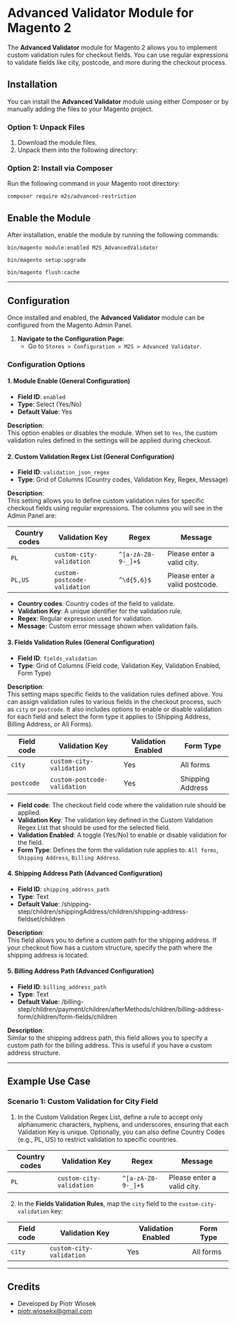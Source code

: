 # Advanced Validator Module for Magento 2

The **Advanced Validator** module for Magento 2 allows you to implement custom validation rules for checkout fields. You can use regular expressions to validate fields like city, postcode, and more during the checkout process.

## Installation

You can install the **Advanced Validator** module using either Composer or by manually adding the files to your Magento project.

### Option 1: Unpack Files

1. Download the module files.
2. Unpack them into the following directory:

### Option 2: Install via Composer

Run the following command in your Magento root directory:

`composer require m2s/advanced-restriction`

## Enable the Module

After installation, enable the module by running the following commands:

`bin/magento module:enabled M2S_AdvancedValidator`

`bin/magento setup:upgrade`

`bin/magento flush:cache`

---

## Configuration

Once installed and enabled, the **Advanced Validator** module can be configured from the Magento Admin Panel.

1. **Navigate to the Configuration Page**:
    - Go to `Stores > Configuration > M2S > Advanced Validator`.

### Configuration Options

#### 1. **Module Enable** (General Configuration)

- **Field ID**: `enabled`
- **Type**: Select (Yes/No)
- **Default Value**: Yes

**Description**:  
This option enables or disables the module. When set to `Yes`, the custom validation rules defined in the settings will be applied during checkout.

#### 2. **Custom Validation Regex List** (General Configuration)

- **Field ID**: `validation_json_regex`
- **Type**: Grid of Columns (Country codes, Validation Key, Regex, Message)

**Description**:  
This setting allows you to define custom validation rules for specific checkout fields using regular expressions. The columns you will see in the Admin Panel are:

| **Country codes** | **Validation Key**        | **Regex**                   | **Message**                  |
|-------------------|---------------------------|-----------------------------|------------------------------|
| `PL`              | `custom-city-validation`   | `^[a-zA-Z0-9-_]+$`          | Please enter a valid city.   |
| `PL,US`           | `custom-postcode-validation` | `^\d{5,6}$`               | Please enter a valid postcode.|

- **Country codes**: Country codes of the field to validate.
- **Validation Key**: A unique identifier for the validation rule.
- **Regex**: Regular expression used for validation.
- **Message**: Custom error message shown when validation fails.

#### 3. **Fields Validation Rules** (General Configuration)

- **Field ID**: `fields_validation`
- **Type**: Grid of Columns (Field code, Validation Key, Validation Enabled, Form Type)

**Description**:  
This setting maps specific fields to the validation rules defined above. You can assign validation rules to various fields in the checkout process, such as `city` or `postcode`. It also includes options to enable or disable validation for each field and select the form type it applies to (Shipping Address, Billing Address, or All Forms).

| **Field code** | **Validation Key**        | **Validation Enabled** | **Form Type**          |
|----------------|---------------------------|------------------------|------------------------|
| `city`         | `custom-city-validation`   | Yes                    | All forms              |
| `postcode`     | `custom-postcode-validation` | Yes                  | Shipping Address       |

- **Field code**: The checkout field code where the validation rule should be applied.
- **Validation Key**: The validation key defined in the Custom Validation Regex List that should be used for the selected field.
- **Validation Enabled**: A toggle (Yes/No) to enable or disable validation for the field.
- **Form Type**: Defines the form the validation rule applies to: `All forms`, `Shipping Address`, `Billing Address`.

#### 4. **Shipping Address Path** (Advanced Configuration)

- **Field ID**: `shipping_address_path`
- **Type**: Text
- **Default Value**: /shipping-step/children/shippingAddress/children/shipping-address-fieldset/children

**Description**:  
This field allows you to define a custom path for the shipping address. If your checkout flow has a custom structure, specify the path where the shipping address is located.

#### 5. **Billing Address Path** (Advanced Configuration)

- **Field ID**: `billing_address_path`
- **Type**: Text
- **Default Value**: /billing-step/children/payment/children/afterMethods/children/billing-address-form/children/form-fields/children

**Description**:  
Similar to the shipping address path, this field allows you to specify a custom path for the billing address. This is useful if you have a custom address structure.

---

## Example Use Case

### Scenario 1: Custom Validation for City Field

1. In the Custom Validation Regex List, define a rule to accept only alphanumeric characters, hyphens, and underscores, ensuring that each Validation Key is unique. Optionally, you can also define Country Codes (e.g., PL, US) to restrict validation to specific countries.

| **Country codes** | **Validation Key**         | **Regex**                   | **Message**                  |
|-------------------|----------------------------|-----------------------------|------------------------------|
| `PL`               | `custom-city-validation`    | `^[a-zA-Z0-9-_]+$`          | Please enter a valid city.   |

2. In the **Fields Validation Rules**, map the `city` field to the `custom-city-validation` key:

| **Field code** | **Validation Key**         | **Validation Enabled** | **Form Type**          |
|----------------|----------------------------|------------------------|------------------------|
| `city`         | `custom-city-validation`    | Yes                    | All forms              |

---

## Credits

- Developed by Piotr Wlosek
- [piotr.wlosekx@gmail.com](mailto:piotr.wlosekx@gmail.com)
